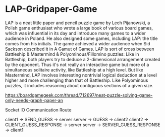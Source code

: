 # LAP-Gridpaper-Game
LAP is a neat little paper and pencil puzzle game by Lech Pijanowski, a Polish game enthusiast who wrote a large book of various board games, which was influential in its day and introduce many games to a wider audience in Poland. He also designed some games, including LAP: the title comes from his initials. The game achieved a wider audience when Sid Sackson described it in A Gamut of Games.  LAP is sort of cross between Battleship &amp; Mastermind &amp; Polyominous/Fillomino puzzles:  Like in Battleship, both players try to deduce a 2-dimensional arrangement created by the opponent. Thus it's not really an interactive game but more of a simultaneous solitaire activity, like Battleship at a high level.  But like Mastermind, LAP involves interesting nontrivial logical deduction at a level higher and more challenging than that of Battleship.  Like Polyominous puzzles, it includes reasoning about contiguous sections of a given size. 

https://boardgamegeek.com/thread/712697/neat-puzzle-solving-game-only-needs-graph-paper-an


Socket IO Communication Route

client1 -> SEND_GUESS -> server
server -> GUESS -> client2
client2 -> CLIENT_GUESS_RESPONSE -> server
server -> SERVER_GUESS_RESPONSE -> client1
